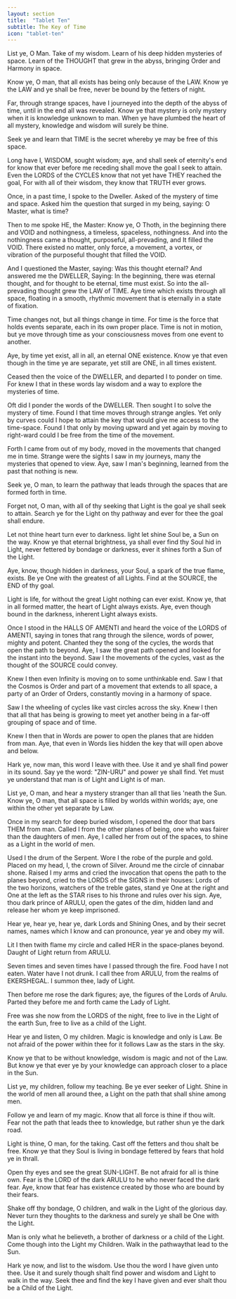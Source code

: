 ```yaml
---
layout: section
title:  "Tablet Ten"
subtitle: The Key of Time
icon: "tablet-ten"
---
```


List ye, O Man. Take of my wisdom.
Learn of his deep hidden mysteries of space.
Learn of the THOUGHT that grew in the abyss,
bringing Order and Harmony in space.

Know ye, O man, that all exists
has being only because of the LAW.
Know ye the LAW and ye shall be free,
never be bound by the fetters of night.

Far, through strange spaces, have I journeyed
into the depth of the abyss of time,
until in the end all was revealed.
Know ye that mystery is only mystery
when it is knowledge unknown to man.
When ye have plumbed the heart of all mystery,
knowledge and wisdom will surely be thine.

Seek ye and learn that TIME is the secret
whereby ye may be free of this space.

Long have I, WISDOM, sought wisdom;
aye, and shall seek of eternity's end
for know that ever before me receding
shall move the goal I seek to attain.
Even the LORDS of the CYCLES
know that not yet have THEY reached the goal,
For with all of their wisdom,
they know that TRUTH ever grows.


Once, in a past time, I spoke to the Dweller.
Asked of the mystery of time and space.
Asked him the question that surged in my being,
saying: O Master, what is time?

Then to me spoke HE, the Master:
Know ye, O Thoth, in the beginning
there and VOID and nothingness,
a timeless, spaceless, nothingness.
And into the nothingness came a thought,
purposeful, all-prevading,
and It filled the VOID.
There existed no matter, only force,
a movement, a vortex, or vibration
of the purposeful thought
that filled the VOID.

And I questioned the Master, saying:
Was this thought eternal?
And answered me the DWELLER, Saying:
In the beginning, there was eternal thought,
and for thought to be eternal, time must exist.
So into the all-prevading thought
grew the LAW of TIME.
Aye time which exists through all space,
floating in a smooth, rhythmic movement
that is eternally in a state of fixation.

Time changes not,
but all things change in time.
For time is the force
that holds events separate,
each in its own proper place.
Time is not in motion,
but ye move through time
as your consciousness
moves from one event to another.

Aye, by time yet exist, all in all,
an eternal ONE existence.
Know ye that even though in the time ye are separate,
yet still are ONE, in all times existent.

Ceased then the voice of the DWELLER,
and departed I to ponder on time.
For knew I that in these words lay wisdom
and a way to explore the mysteries of time.

Oft did I ponder the words of the DWELLER.
Then sought I to solve the mystery of time.
Found I that time moves through strange angles.
Yet only by curves could I hope to attain the key
that would give me access to the time-space.
Found I that only by moving upward
and yet again by moving to right-ward
could I be free from the time of the movement.

Forth I came from out of my body,
moved in the movements that changed me in time.
Strange were the sights I saw in my journeys,
many the mysteries that opened to view.
Aye, saw I man's beginning,
learned from the past that nothing is new.

Seek ye, O man, to learn the pathway
that leads through the spaces
that are formed forth in time.

Forget not, O man, with all of thy seeking
that Light is the goal ye shall seek to attain.
Search ye for the Light on thy pathway
and ever for thee the goal shall endure.

Let not thine heart turn ever to darkness.
light let shine Soul be, a Sun on the way.
Know ye that eternal brightness,
ya shall ever find thy Soul hid in Light,
never fettered by bondage or darkness,
ever it shines forth a Sun of the Light.

Aye, know, though hidden in darkness,
your Soul, a spark of the true flame, exists.
Be ye One with the greatest of all Lights.
Find at the SOURCE, the END of thy goal.

Light is life, for without the great Light
nothing can ever exist.
Know ye, that in all formed matter,
the heart of Light always exists.
Aye, even though bound in the darkness,
inherent Light always exists.

Once I stood in the HALLS OF AMENTI
and heard the voice of the LORDS of AMENTI,
saying in tones that rang through the silence,
words of power, mighty and potent.
Chanted they the song of the cycles,
the words that open the path to beyond.
Aye, I saw the great path opened
and looked for the instant into the beyond.
Saw I the movements of the cycles,
vast as the thought of the SOURCE could convey.

Knew I then even Infinity
is moving on to some unthinkable end.
Saw I that the Cosmos is Order
and part of a movement that extends to all space,
a party of an Order of Orders,
constantly moving in a harmony of space.

Saw I the wheeling of cycles
like vast circles across the sky.
Knew I then that all that has being
is growing to meet yet another being
in a far-off grouping of space and of time.

Knew I then that in Words are power
to open the planes that are hidden from man.
Aye, that even in Words lies hidden the key
that will open above and below.

Hark ye, now man, this word I leave with thee.
Use it and ye shall find power in its sound.
Say ye the word:
"ZIN-URU"
and power ye shall find.
Yet must ye understand that man is of Light
and Light is of man.

List ye, O man, and hear a mystery
stranger than all that lies 'neath the Sun.
Know ye, O man, that all space
is filled by worlds within worlds;
aye, one within the other yet separate by Law.

Once in my search for deep buried wisdom,
I opened the door that bars THEM from man.
Called I from the other planes of being,
one who was fairer than the daughters of men.
Aye, I called her from out of the spaces,
to shine as a Light in the world of men.

Used I the drum of the Serpent.
Wore I the robe of the purple and gold.
Placed on my head, I, the crown of Silver.
Around me the circle of cinnabar shone.
Raised I my arms and cried the invocation
that opens the path to the planes beyond,
cried to the LORDS of the SIGNS in their houses:
Lords of the two horizons,
watchers of the treble gates,
stand ye One at the right and One at the left
as the STAR rises to his throne
and rules over his sign.
Aye, thou dark prince of ARULU,
open the gates of the dim, hidden land
and release her whom ye keep imprisoned.

Hear ye, hear ye, hear ye,
dark Lords and Shining Ones,
and by their secret names,
names which I know and can pronounce,
year ye and obey my will.

Lit I then twith flame my circle
and called HER
in the space-planes beyond.
Daught of Light return from ARULU.

Seven times and seven times
have I passed through the fire.
Food have I not eaten.
Water have I not drunk.
I call thee from ARULU,
from the realms of EKERSHEGAL.
I summon thee, lady of Light.

Then before me rose the dark figures;
aye, the figures of the Lords of Arulu.
Parted they before me
and forth came the Lady of Light.

Free was she now from the LORDS of the night,
free to live in the Light of the earth Sun,
free to live as a child of the Light.

Hear ye and listen, O my children.
Magic is knowledge and only is Law.
Be not afraid of the power within thee
for it follows Law as the stars in the sky.

Know ye that to be without knowledge,
wisdom is magic and not of the Law.
But know ye that ever ye by your knowledge
can approach closer to a place in the Sun.

List ye, my children, follow my teaching.
Be ye ever seeker of Light.
Shine in the world of men all around thee,
a Light on the path that shall shine among men.

Follow ye and learn of my magic.
Know that all force is thine if thou wilt.
Fear not the path that leads thee to knowledge,
but rather shun ye the dark road.

Light is thine, O man, for the taking.
Cast off the fetters and thou shalt be free.
Know ye that they Soul is living in bondage
fettered by fears that hold ye in thrall.

Open thy eyes and see the great SUN-LIGHT.
Be not afraid for all is thine own.
Fear is the LORD of the dark ARULU
to he who never faced the dark fear.
Aye, know that fear has existence
created by those who are bound by their fears.

Shake off thy bondage, O children,
and walk in the Light of the glorious day.
Never turn they thoughts to the darkness
and surely ye shall be One with the Light.

Man is only what he believeth,
a brother of darkness or a child of the Light.
Come though into the Light my Children.
Walk in the pathwaythat lead to the Sun.

Hark ye now, and list to the wisdom.
Use thou the word I have given unto thee.
Use it and surely though shalt find power and wisdom
and Light to walk in the way.
Seek thee and find the key I have given
and ever shalt thou be a Child of the Light.
